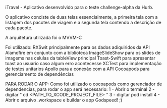 iTravel - Aplicativo desenvolvido para o teste challenge-alpha da Hurb.

 O aplicativo conciste de duas telas essencialmente, a primeira tela com a listagem dos pacotes de viagem e a segunda tela contendo a descrição de cada pacote.

 A arquitetura utilizada foi o MVVM-C

 Foi utilizado: 
     RXSwit principalmente para os dados adiquiridos da API
     Alamofire em conjunto com a biblioteca ImageSlideShow para os slides de imagems nas celulas da tableView principal
     Toast-Swift para apresentar toast ao usuario caso algum erro acontecesse
     XCTest para implementação de testes unitarios
     Apollo para a conexão com a API
     Cocoapods para gerenciamento de dependências

 PARA RODAR O APP: 
     Como foi utilizado o cocoapods como gerenciador de dependencias, para rodar o app será necessario:
     1 - Abrir o terminal
     2 - digitar " cd <PATH_TO_XCODE_PROJECT_FILE> "
     3 - digitar pod install
     4 - Abrir o arquivo .workspace e buildar o app
 Godspeed! ;)
